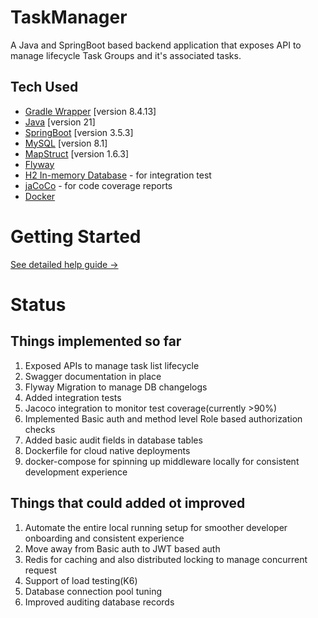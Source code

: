 # TaskManager

A Java and SpringBoot based backend application that exposes API to manage lifecycle Task Groups and it's associated
tasks.

## Tech Used

* [Gradle Wrapper](https://docs.gradle.org/current/userguide/gradle_wrapper.html) [version 8.4.13]
* [Java](https://www.oracle.com/java/) [version 21]
* [SpringBoot](https://spring.io/projects/spring-boot/) [version 3.5.3]
* [MySQL](https://dev.mysql.com/doc/refman/8.4/en/introduction.html) [version 8.1]
* [MapStruct](https://mapstruct.org/) [version 1.6.3]
* [Flyway](https://documentation.red-gate.com/fd/flyway-documentation-138346877.html)
* [H2 In-memory Database](https://www.h2database.com/html/main.html) - for integration test
* [jaCoCo]() - for code coverage reports
* [Docker](https://www.docker.com/)

# Getting Started

[See detailed help guide →](HELP.md)

# Status

## Things implemented so far

1. Exposed APIs to manage task list lifecycle
2. Swagger documentation in place
3. Flyway Migration to manage DB changelogs
4. Added integration tests
5. Jacoco integration to monitor test coverage(currently >90%)
6. Implemented Basic auth and method level Role based authorization checks
7. Added basic audit fields in database tables
8. Dockerfile for cloud native deployments
9. docker-compose for spinning up middleware locally for consistent development experience

## Things that could added ot improved

1. Automate the entire local running setup for smoother developer onboarding and consistent experience
2. Move away from Basic auth to JWT based auth
3. Redis for caching and also distributed locking to manage concurrent request
4. Support of load testing(K6)
5. Database connection pool tuning
6. Improved auditing database records

